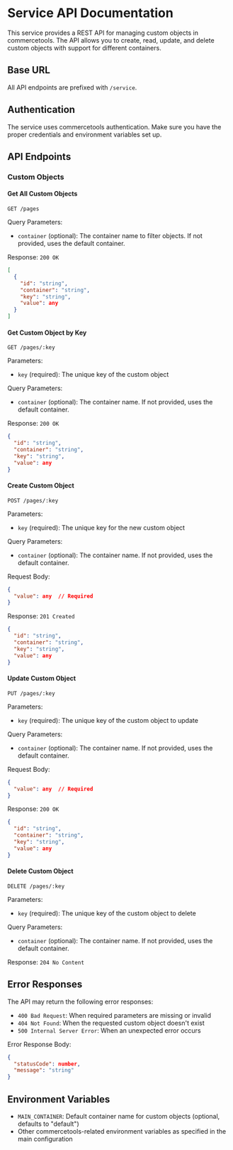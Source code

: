 # Service API Documentation

This service provides a REST API for managing custom objects in commercetools. The API allows you to create, read, update, and delete custom objects with support for different containers.

## Base URL

All API endpoints are prefixed with `/service`.

## Authentication

The service uses commercetools authentication. Make sure you have the proper credentials and environment variables set up.

## API Endpoints

### Custom Objects

#### Get All Custom Objects

```http
GET /pages
```

Query Parameters:
- `container` (optional): The container name to filter objects. If not provided, uses the default container.

Response: `200 OK`
```json
[
  {
    "id": "string",
    "container": "string",
    "key": "string",
    "value": any
  }
]
```

#### Get Custom Object by Key

```http
GET /pages/:key
```

Parameters:
- `key` (required): The unique key of the custom object

Query Parameters:
- `container` (optional): The container name. If not provided, uses the default container.

Response: `200 OK`
```json
{
  "id": "string",
  "container": "string",
  "key": "string",
  "value": any
}
```

#### Create Custom Object

```http
POST /pages/:key
```

Parameters:
- `key` (required): The unique key for the new custom object

Query Parameters:
- `container` (optional): The container name. If not provided, uses the default container.

Request Body:
```json
{
  "value": any  // Required
}
```

Response: `201 Created`
```json
{
  "id": "string",
  "container": "string",
  "key": "string",
  "value": any
}
```

#### Update Custom Object

```http
PUT /pages/:key
```

Parameters:
- `key` (required): The unique key of the custom object to update

Query Parameters:
- `container` (optional): The container name. If not provided, uses the default container.

Request Body:
```json
{
  "value": any  // Required
}
```

Response: `200 OK`
```json
{
  "id": "string",
  "container": "string",
  "key": "string",
  "value": any
}
```

#### Delete Custom Object

```http
DELETE /pages/:key
```

Parameters:
- `key` (required): The unique key of the custom object to delete

Query Parameters:
- `container` (optional): The container name. If not provided, uses the default container.

Response: `204 No Content`

## Error Responses

The API may return the following error responses:

- `400 Bad Request`: When required parameters are missing or invalid
- `404 Not Found`: When the requested custom object doesn't exist
- `500 Internal Server Error`: When an unexpected error occurs

Error Response Body:
```json
{
  "statusCode": number,
  "message": "string"
}
```

## Environment Variables

- `MAIN_CONTAINER`: Default container name for custom objects (optional, defaults to "default")
- Other commercetools-related environment variables as specified in the main configuration

